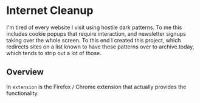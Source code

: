 # Internet Cleanup

I'm tired of every website I visit using hostile dark patterns. To me this includes cookie popups that require interaction, and newsletter signups taking over the whole screen. To this end I created this project, which redirects sites on a list known to have these patterns over to archive.today, which tends to strip out a lot of those.

## Overview
In `extension` is the Firefox / Chrome extension that actually provides the functionality. 